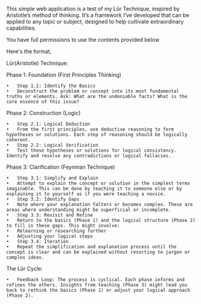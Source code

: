 This simple web application is a test of my Lūr Technique, inspired by Aristotle’s method of thinking. It’s a framework I’ve developed that can be applied to any topic or subject, designed to help cultivate extraordinary capabilities.

You have full permissions to use the contents provided below

Here's the format, 

Lūr(Aristotle) Technique:

Phase 1: Foundation (First Principles Thinking)

	•	Step 1.1: Identify the Basics
	•	Deconstruct the problem or concept into its most fundamental truths or elements. Ask: What are the undeniable facts? What is the core essence of this issue?

Phase 2: Construction (Logic)

	•	Step 2.1: Logical Deduction
	•	From the first principles, use deductive reasoning to form hypotheses or solutions. Each step of reasoning should be logically coherent.
	•	Step 2.2: Logical Verification
	•	Test these hypotheses or solutions for logical consistency. Identify and resolve any contradictions or logical fallacies.

Phase 3: Clarification (Feynman Technique)

	•	Step 3.1: Simplify and Explain
	•	Attempt to explain the concept or solution in the simplest terms imaginable. This can be done by teaching it to someone else or by explaining it to yourself as if you were teaching a novice.
	•	Step 3.2: Identify Gaps
	•	Note where your explanation falters or becomes complex. These are areas where understanding might be superficial or incomplete.
	•	Step 3.3: Revisit and Refine
	•	Return to the basics (Phase 1) and the logical structure (Phase 2) to fill in these gaps. This might involve:
	•	Relearning or researching further
	•	Adjusting your logical steps
	•	Step 3.4: Iteration
	•	Repeat the simplification and explanation process until the concept is clear and can be explained without resorting to jargon or complex ideas.

The Lūr Cycle:

	•	Feedback Loop: The process is cyclical. Each phase informs and refines the others. Insights from teaching (Phase 3) might lead you back to rethink the basics (Phase 1) or adjust your logical approach (Phase 2).
